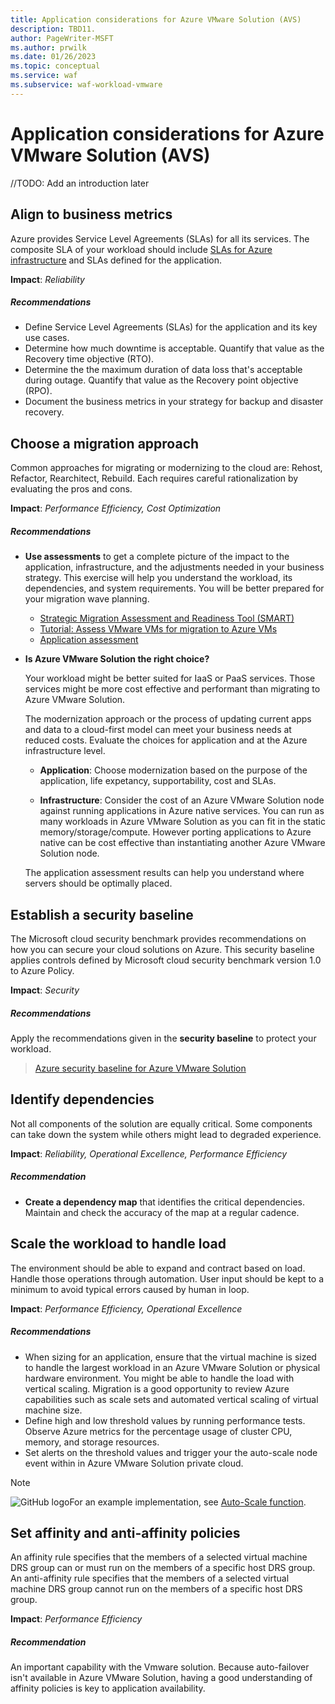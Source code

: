 ```yaml
---
title: Application considerations for Azure VMware Solution (AVS)
description: TBD11.
author: PageWriter-MSFT
ms.author: prwilk
ms.date: 01/26/2023
ms.topic: conceptual
ms.service: waf
ms.subservice: waf-workload-vmware
---
```


# Application considerations for Azure VMware Solution (AVS)



//TODO: Add an introduction later


## Align to business metrics

Azure provides Service Level Agreements (SLAs) for all its services. The composite SLA of your workload should include [SLAs for Azure infrastructure]() and SLAs defined for the application.  

**Impact**: _Reliability_


##### Recommendations


- Define Service Level Agreements (SLAs) for the application and its key use cases.
- Determine how much downtime is acceptable. Quantify that value as the 
Recovery time objective (RTO). 
- Determine the the maximum duration of data loss that's acceptable during outage. Quantify that value as the Recovery point objective (RPO).
- Document the business metrics in your strategy for backup and disaster recovery. 

## Choose a migration approach

Common approaches for migrating or modernizing to the cloud are: Rehost, Refactor, Rearchitect, Rebuild. Each requires careful rationalization by evaluating the pros and cons. 

**Impact**: _Performance Efficiency, Cost Optimization_

##### Recommendations

- **Use assessments** to get a complete picture of the impact to the application, infrastructure, and the adjustments needed in your business strategy. This exercise will help you  understand the workload, its dependencies, and system requirements. You will be better prepared for your migration wave planning.

    - [Strategic Migration Assessment and Readiness Tool (SMART)](/azure/cloud-adoption-framework/plan/smart-assessment)
    - [Tutorial: Assess VMware VMs for migration to Azure VMs](/azure/migrate/concepts-azure-vmware-solution-assessment-calculation)
    - [Application assessment](/azure/architecture/serverless-quest/application-assessment) 

- **Is Azure VMware Solution the right choice?** 

    Your workload might be better suited for IaaS or PaaS services. Those services might be more cost effective and performant than migrating to Azure VMware Solution.

    The modernization approach or the process of updating current apps and data to a cloud-first model can meet your business needs at reduced costs. Evaluate the choices for application and at the Azure infrastructure level. 
    
    - **Application**: Choose modernization based on the purpose of the application, life expetancy, supportability, cost and SLAs. 

    - **Infrastructure**: Consider the cost of an Azure VMware Solution node against running applications in Azure native services. You can run as many workloads in Azure VMware Solution as you can fit in the static memory/storage/compute. However porting applications to Azure native can be cost effective than instantiating another Azure VMware Solution node. 

    The application assessment results can help you understand where servers should be optimally placed.

## Establish a security baseline

The Microsoft cloud security benchmark provides recommendations on how you can secure your cloud solutions on Azure. This security baseline applies controls defined by Microsoft cloud security benchmark version 1.0 to Azure Policy.

**Impact**: _Security_

##### Recommendations

Apply the recommendations given in the **security baseline** to protect your workload. 

> [Azure security baseline for Azure VMware Solution](/security/benchmark/azure/baselines/azure-vmware-solution-security-baseline)


## Identify dependencies

Not all components of the solution are equally critical. Some components can take down the system while others might lead to degraded experience.

**Impact**: _Reliability, Operational Excellence, Performance Efficiency_

##### Recommendation

- **Create a  dependency map** that identifies the critical dependencies. Maintain and check the accuracy of the map at a regular cadence. 


## Scale the workload to handle load

The environment should be able to expand and contract based on load. Handle those operations through automation. User input should be kept to a minimum to avoid typical errors caused by human in loop.

**Impact**: _Performance Efficiency, Operational Excellence_


##### Recommendations

- When sizing for an application, ensure that the virtual machine is sized to handle the largest workload in an Azure VMware Solution or physical hardware environment. You might be able to handle the load with vertical scaling. Migration is a good opportunity to review Azure capabilities such as scale sets and automated vertical scaling of virtual machine size.
- Define high and low threshold values by running performance tests. Observe Azure metrics for the percentage usage of cluster CPU, memory, and storage resources. 
- Set alerts on the threshold values and trigger your the auto-scale node event within in Azure VMware Solution private cloud. 

> [!NOTE]
> ![GitHub logo](../_images/github.svg)For an example implementation, see [Auto-Scale function](https://github.com/Azure/azure-vmware-solution/tree/main/avs-autoscale).

## Set affinity and anti-affinity policies

An affinity rule specifies that the members of a selected virtual machine DRS group can or must run on the members of a specific host DRS group. An anti-affinity rule specifies that the members of a selected virtual machine DRS group cannot run on the members of a specific host DRS group.

**Impact**: _Performance Efficiency_

##### Recommendation

An important capability with the Vmware solution.  Because auto-failover isn't available in Azure VMware Solution, having a good understanding of affinity policies is key to application availability.